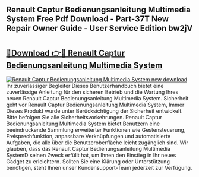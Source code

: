 ## Renault Captur Bedienungsanleitung Multimedia System Free Pdf Download - Part-37T New Repair Owner Guide - User Service Edition bw2jV

# <h2><a href="http://df41w20.blite.top/?on=Renault+Captur+Bedienungsanleitung+Multimedia+System">🔗Download 👉🔴 Renault Captur Bedienungsanleitung Multimedia System</a></h2>

[![Renault Captur Bedienungsanleitung Multimedia System new download](https://i.imgur.com/lujVjoI.png)](http://df41w20.blite.top/?on=Renault+Captur+Bedienungsanleitung+Multimedia+System)
Ihr zuverlässiger Begleiter Dieses Benutzerhandbuch bietet eine zuverlässige Anleitung für den sicheren Betrieb und die Wartung Ihres neuen Renault Captur Bedienungsanleitung Multimedia System. Sicherheit geht vor Renault Captur Bedienungsanleitung Multimedia System, Immer Dieses Produkt wurde unter Berücksichtigung der Sicherheit entwickelt. Bitte befolgen Sie alle Sicherheitsvorkehrungen. Renault Captur Bedienungsanleitung Multimedia System bietet Benutzern eine beeindruckende Sammlung erweiterter Funktionen wie Gestensteuerung, Freisprechfunktion, anpassbare Verknüpfungen und automatisierte Aufgaben, die alle über die Benutzeroberfläche leicht zugänglich sind. Wir glauben, dass das Renault Captur Bedienungsanleitung Multimedia SystemD seinen Zweck erfüllt hat, um Ihnen den Einstieg in Ihr neues Gadget zu erleichtern. Sollten Sie eine Klärung oder Unterstützung benötigen, steht Ihnen unser Kundensupport-Team jederzeit zur Verfügung.
